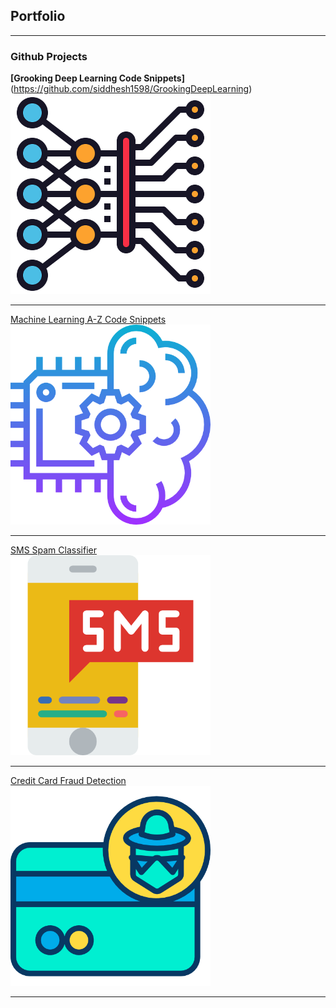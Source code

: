 ## Portfolio

---

### Github Projects

**[Grooking Deep Learning Code Snippets]**(https://github.com/siddhesh1598/GrookingDeepLearning) <br>
<img src="images/Grooking_Deep_Learning.png" width="320" height="320" />

---

[Machine Learning A-Z Code Snippets](https://github.com/siddhesh1598/MachineLearningAtoZ) <br>
<img src="images/Machine_Learning_A-Z.png" width="320" height="320" />

---

[SMS Spam Classifier](https://github.com/siddhesh1598/SMS_Spam_Classifier) <br>
<img src="images/SMS_Fraud_Detection.png" width="320" height="320" />

---

[Credit Card Fraud Detection](https://github.com/siddhesh1598/Credit_Card_Fraud_Detection) <br>
<img src="images/Credit_Card_Fraud_Detection.png" width="320" height="320" />

---



<!-- [Project 2 Title](/pdf/sample_presentation.pdf)
<img src="images/dummy_thumbnail.jpg?raw=true"/> -->


<!-- [Project 3 Title](http://example.com/)
<img src="images/dummy_thumbnail.jpg?raw=true"/> -->


 
<!-- ### Category Name 2 -->

<!-- - [Project 1 Title](http://example.com/)
- [Project 2 Title](http://example.com/)
- [Project 3 Title](http://example.com/)
- [Project 4 Title](http://example.com/)
- [Project 5 Title](http://example.com/) -->







<!-- <p style="font-size:11px">Page template forked from <a href="https://github.com/evanca/quick-portfolio">evanca</a></p> -->
<!-- Remove above link if you don't want to attibute -->
